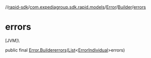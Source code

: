 //[rapid-sdk](../../../../index.md)/[com.expediagroup.sdk.rapid.models](../../index.md)/[Error](../index.md)/[Builder](index.md)/[errors](errors.md)

# errors

[JVM]\

public final [Error.Builder](index.md)[errors](errors.md)([List](https://docs.oracle.com/javase/8/docs/api/java/util/List.html)&lt;[ErrorIndividual](../../-error-individual/index.md)&gt;errors)
